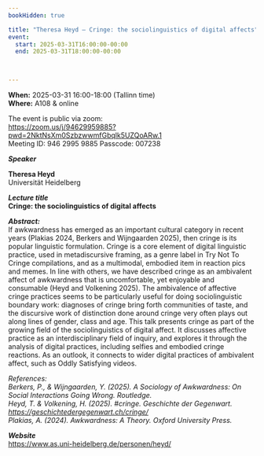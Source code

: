 ```yaml
---
bookHidden: true

title: "Theresa Heyd – Cringe: the sociolinguistics of digital affects"
event:
  start: 2025-03-31T16:00:00-00:00
  end: 2025-03-31T18:00:00-00:00
  


---
```


**When:** 2025-03-31 16:00-18:00 (Tallinn time)   
**Where:** A108 & online  

The event is public via zoom:   
https://zoom.us/j/94629959885?pwd=2NktNsXm0SzbzwwmfGbqlk5UZQoARw.1  
Meeting ID: 946 2995 9885 Passcode: 007238  

<!--more-->
***Speaker***  

**Theresa Heyd**  
Universität Heidelberg    

***Lecture title***  
**Cringe: the sociolinguistics of digital affects**   

***Abstract:***  
If awkwardness has emerged as an important cultural category in recent years (Plakias 2024, Berkers and Wijngaarden 2025), then cringe is its popular linguistic formulation. Cringe is a core element of digital linguistic practice, used in metadiscursive framing, as a genre label in Try Not To Cringe compilations, and as a multimodal, embodied item in reaction pics and memes. In line with others, we have described cringe as an ambivalent affect of awkwardness that is uncomfortable, yet enjoyable and consumable (Heyd and Volkening 2025). The ambivalence of affective cringe practices seems to be particularly useful for doing sociolinguistic boundary work: diagnoses of cringe bring forth communities of taste, and the discursive work of distinction done around cringe very often plays out along lines of gender, class and age. This talk presents cringe as part of the growing field of the sociolinguistics of digital affect. It discusses affective practice as an interdisciplinary field of inquiry, and explores it through the analysis of digital practices, including selfies and embodied cringe reactions. As an outlook, it connects to wider digital practices of ambivalent affect, such as Oddly Satisfying videos.  
  
*References:*  
*Berkers, P., & Wijngaarden, Y. (2025). A Sociology of Awkwardness: On Social Interactions Going Wrong. Routledge.*  
*Heyd, T. & Volkening, H. (2025). #cringe. Geschichte der Gegenwart. https://geschichtedergegenwart.ch/cringe/*  
*Plakias, A. (2024). Awkwardness: A Theory. Oxford University Press.*  

***Website***  
https://www.as.uni-heidelberg.de/personen/heyd/  

